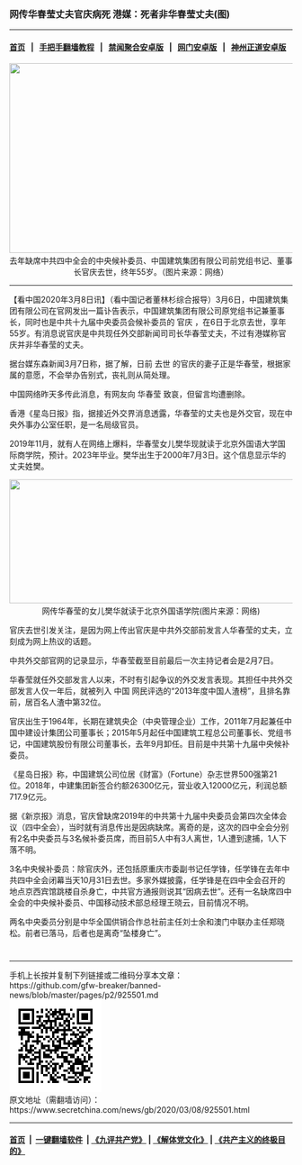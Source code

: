 ### 网传华春莹丈夫官庆病死 港媒：死者非华春莹丈夫(图)
------------------------

#### [首页](https://github.com/gfw-breaker/banned-news/blob/master/README.md) &nbsp;&nbsp;|&nbsp;&nbsp; [手把手翻墙教程](https://github.com/gfw-breaker/guides/wiki) &nbsp;&nbsp;|&nbsp;&nbsp; [禁闻聚合安卓版](https://github.com/gfw-breaker/bn-android) &nbsp;&nbsp;|&nbsp;&nbsp; [网门安卓版](https://github.com/oGate2/oGate) &nbsp;&nbsp;|&nbsp;&nbsp; [神州正道安卓版](https://github.com/SzzdOgate/update) 



<div class="article_right" style="fone-color:#000">
 <p style="text-align:center">
  <img alt="" src="//img3.secretchina.com/pic/2020/3-8/p2643201a496176369-ss.jpg" style="height:337px; width:600px"/>
  <br>
   去年缺席中共四中全会的中央候补委员、中国建筑集团有限公司前党组书记、董事长官庆去世，终年55岁。（图片来源：网络）
   <span id="hideid" name="hideid" style="color:red;display:none;">
    <span href="https://www.secretchina.com">
    </span>
   </span>
  </br>
 </p>
 <div id="txt-mid1-t21-2017">
  

---


  </div>
 </div>
 <p>
  【看中国2020年3月8日讯】（看中国记者董林杉综合报导）3月6日，中国建筑集团有限公司在官网发出一篇讣告表示，中国建筑集团有限公司原党组书记兼董事长，同时也是中共十九届中央委员会候补委员的
  <span href="https://www.secretchina.com/news/gb/tag/官庆" target="_blank">
   官庆
  </span>
  ，在6日于北京去世，享年55岁。有消息说官庆是中共现任外交部新闻司司长华春莹丈夫，不过有港媒称官庆并非华春莹的丈夫。
  <span id="hideid" name="hideid" style="color:red;display:none;">
   <span href="https://www.secretchina.com">
   </span>
  </span>
 </p>
 <p>
  据台媒东森新闻3月7日称，据了解，日前
  <span href="https://www.secretchina.com/news/gb/tag/去世" target="_blank">
   去世
  </span>
  的官庆的妻子正是华春莹，根据家属的意愿，不会举办告别式，丧礼则从简处理。
 </p>
 <p>
  中国网络昨天多传此消息，有网友向
  <span href="https://www.secretchina.com/news/gb/tag/华春莹" target="_blank">
   华春莹
  </span>
  致哀，但留言均遭删除。
 </p>
 <p>
  香港《星岛日报》指，据接近外交界消息透露，华春莹的丈夫也是外交官，现在中央外事办公室任职，是一名局级官员。
 </p>
 <p>
  2019年11月，就有人在网络上爆料，华春莹女儿樊华现就读于北京外国语大学国际商学院，预计。2023年毕业。樊华出生于2000年7月3日。这个信息显示华的丈夫姓樊。
 </p>
 <p style="text-align:center">
  <img alt="" src="//img3.secretchina.com/pic/2020/3-8/p2643231a646869097-ss.jpg" style="height:220px; width:600px"/>
  <br>
   网传华春莹的女儿樊华就读于北京外国语学院(图片来源：网络)
  </br>
 </p>
 <p>
  官庆去世引发关注，是因为网上传出官庆是中共外交部前发言人华春莹的丈夫，立刻成为网上热议的话题。
 </p>
 <p>
  中共外交部官网的记录显示，华春莹截至目前最后一次主持记者会是2月7日。
 </p>
 <p>
  华春莹就任外交部发言人以来，不时有引起争议的外交发言表现。其担任中共外交部发言人仅一年后，就被列入
  <span href="https://www.secretchina.com" target="_blank">
   中国
  </span>
  网民评选的“2013年度中国人渣榜”，且排名靠前，居百名人渣中第32位。
 </p>
 <p>
  官庆出生于1964年，长期在建筑央企（中央管理企业）工作，2011年7月起兼任中国中建设计集团公司董事长；2015年5月起任中国建筑工程总公司董事长、党组书记，中国建筑股份有限公司董事长，去年9月卸任。目前是中共第十九届中央候补委员。
 </p>
 <p>
  《星岛日报》称，中国建筑公司位居《财富》（Fortune）杂志世界500强第21位。2018年，中建集团新签合约额26300亿元，营业收入12000亿元，利润总额717.9亿元。
 </p>
 <p>
  据《新京报》消息，官庆曾缺席2019年的中共第十九届中央委员会第四次全体会议（四中全会），当时就有消息传出是因病缺席。离奇的是，这次的四中全会分别有2名中央委员与3名候补委员席，而目前5人中有3人离世，1人遭到逮捕，1人下落不明。
 </p>
 <p>
  3名中央候补委员：除官庆外，还包括原重庆市委副书记任学锋，任学锋在去年中共四中全会闭幕当天10月31日去世。多家外媒披露，任学锋是在四中全会召开的地点京西宾馆跳楼自杀身亡，中共官方通报则说其“因病去世”。还有一名缺席四中全会的中央候补委员、中国移动技术部总经理王晓云，目前情况不明。
 </p>
 <p>
  两名中央委员分别是中华全国供销合作总社前主任刘士余和澳门中联办主任郑晓松。前者已落马，后者也是离奇“坠楼身亡”。
  <center>
   <div>
    <div id="txt-mid2-t22-2017" style="display: block;  max-height: 351px;  overflow: hidden;">
     <div id="SC-21xxx">
     </div>
     <ins class="adsbygoogle" data-ad-client="ca-pub-1276641434651360" data-ad-format="auto" data-ad-slot="4301710469" data-full-width-responsive="true" style="display:block">
     </ins>
    </div>
   </div>
  </center>
  <div style="padding-top:12px;">
  </div>
 </p>
</div>

<hr/>
手机上长按并复制下列链接或二维码分享本文章：<br/>
https://github.com/gfw-breaker/banned-news/blob/master/pages/p2/925501.md <br/>
<a href='https://github.com/gfw-breaker/banned-news/blob/master/pages/p2/925501.md'><img src='https://github.com/gfw-breaker/banned-news/blob/master/pages/p2/925501.md.png'/></a> <br/>
原文地址（需翻墙访问）：https://www.secretchina.com/news/gb/2020/03/08/925501.html


------------------------
#### [首页](https://github.com/gfw-breaker/banned-news/blob/master/README.md) &nbsp;|&nbsp; [一键翻墙软件](https://github.com/gfw-breaker/nogfw/blob/master/README.md) &nbsp;| [《九评共产党》](https://github.com/gfw-breaker/9ping.md/blob/master/README.md#九评之一评共产党是什么) | [《解体党文化》](https://github.com/gfw-breaker/jtdwh.md/blob/master/README.md) | [《共产主义的终极目的》](https://github.com/gfw-breaker/gczydzjmd.md/blob/master/README.md)


<img src='http://gfw-breaker.win/banned-news/pages/p2/925501.md' width='0px' height='0px'/>